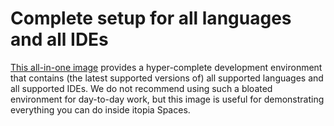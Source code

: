 # Complete setup for all languages and all IDEs

[This all-in-one image](https://github.com/orgs/itopia-inc/packages?tab=packages&repo_name=spaces-images&q=all+languages+IDEs)
provides a hyper-complete development environment that contains
(the latest supported versions of) all supported languages and all supported IDEs.
We do not recommend using such a bloated environment for day-to-day work,
but this image is useful for demonstrating everything you can do inside itopia Spaces.
